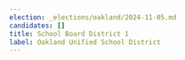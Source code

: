 ```yaml
---
election: _elections/oakland/2024-11-05.md
candidates: []
title: School Board District 1
label: Oakland Unified School District
---
```

